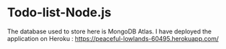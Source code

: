# Todo-list-Node.js

The database used to store here is MongoDB Atlas.
I have deployed the application on Heroku : https://peaceful-lowlands-60495.herokuapp.com/
